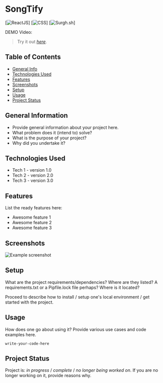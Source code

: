 # SongTify

[![ReactJS](https://img.shields.io/badge/ReactJS-%20%20TECH%20%20-blue?style=flat-square&logo=react&labelColor=61DAFB&color=grey&logoColor=black)]
[![CSS](https://img.shields.io/badge/CSS-%20%20TECH%20%20-blue?style=flat-square&logo=css3&labelColor=1572B6&color=grey)]
[![Surgh.sh](https://img.shields.io/badge/Surge.sh-%20%20PUBLISH%20%20-blue?style=flat-square&labelColor=564740&color=f7e9de)]

DEMO Video:


> Try it out [_here_](https://songtify.surge.com). <!-- If you have the project hosted somewhere, include the link here. -->

## Table of Contents
* [General Info](#general-information)
* [Technologies Used](#technologies-used)
* [Features](#features)
* [Screenshots](#screenshots)
* [Setup](#setup)
* [Usage](#usage)
* [Project Status](#project-status)
<!-- * [License](#license) -->


## General Information
- Provide general information about your project here.
- What problem does it (intend to) solve?
- What is the purpose of your project?
- Why did you undertake it?
<!-- You don't have to answer all the questions - just the ones relevant to your project. -->


## Technologies Used
- Tech 1 - version 1.0
- Tech 2 - version 2.0
- Tech 3 - version 3.0


## Features
List the ready features here:
- Awesome feature 1
- Awesome feature 2
- Awesome feature 3


## Screenshots
![Example screenshot](./img/screenshot.png)
<!-- If you have screenshots you'd like to share, include them here. -->


## Setup
What are the project requirements/dependencies? Where are they listed? A requirements.txt or a Pipfile.lock file perhaps? Where is it located?

Proceed to describe how to install / setup one's local environment / get started with the project.


## Usage
How does one go about using it?
Provide various use cases and code examples here.

`write-your-code-here`


## Project Status
Project is: _in progress_ / _complete_ / _no longer being worked on_. If you are no longer working on it, provide reasons why.



<!-- Optional -->
<!-- ## License -->
<!-- This project is open source and available under the [... License](). -->

<!-- You don't have to include all sections - just the one's relevant to your project -->

